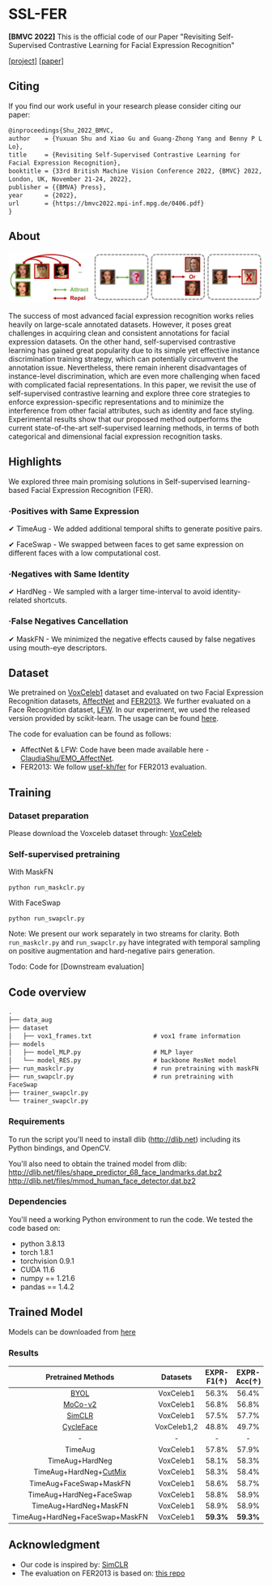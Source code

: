 # SSL-FER

**[BMVC 2022]** This is the official code of our Paper "Revisiting Self-Supervised Contrastive
Learning for Facial Expression Recognition" 

[[project]](https://claudiashu.github.io/SSLFER/) [[paper]](https://arxiv.org/abs/2210.03853)



## Citing

If you find our work useful in your research please consider citing our paper:

```
@inproceedings{Shu_2022_BMVC,
author    = {Yuxuan Shu and Xiao Gu and Guang-Zhong Yang and Benny P L Lo},
title     = {Revisiting Self-Supervised Contrastive Learning for Facial Expression Recognition},
booktitle = {33rd British Machine Vision Conference 2022, {BMVC} 2022, London, UK, November 21-24, 2022},
publisher = {{BMVA} Press},
year      = {2022},
url       = {https://bmvc2022.mpi-inf.mpg.de/0406.pdf}
}
```


## About

<img src=misc/Picture1.png>

The success of most advanced facial expression recognition works relies heavily on large-scale annotated datasets. However, it poses great challenges in acquiring clean and consistent annotations for facial expression datasets. On the other hand, self-supervised contrastive learning has gained great popularity due to its simple yet effective instance discrimination training strategy, which can potentially circumvent the annotation issue. Nevertheless, there remain inherent disadvantages of instance-level discrimination, which are even more challenging when faced with complicated facial representations. In this paper, we revisit the use of self-supervised contrastive learning and explore three core strategies to enforce expression-specific representations and to minimize the interference from other facial attributes, such as identity and face styling. Experimental results show that our proposed method outperforms the current state-of-the-art self-supervised learning methods, in terms of both categorical and dimensional facial expression recognition tasks.

## Highlights

We explored three main promising solutions in Self-supervised learning-based Facial Expression Recognition (FER).

### ·Positives with Same Expression

✔ TimeAug - We added additional temporal shifts to generate positive pairs.

✔ FaceSwap - We swapped between faces to get same expression on different faces with a low computational cost.

### ·Negatives with Same Identity

✔ HardNeg - We sampled with a larger time-interval to avoid identity-related shortcuts. 
 
### ·False Negatives Cancellation

✔ MaskFN - We minimized the negative effects caused by false negatives using mouth-eye descriptors. 

## Dataset

We pretrained on [VoxCeleb1](https://mm.kaist.ac.kr/datasets/voxceleb/) dataset and evaluated on two Facial Expression Recognition datasets, [AffectNet](http://mohammadmahoor.com/affectnet/) and [FER2013](https://www.kaggle.com/datasets/msambare/fer2013). We further evaluated on a Face Recognition dataset, [LFW](http://vis-www.cs.umass.edu/lfw/). In our experiment, we used the released version provided by scikit-learn. The usage can be found [here](https://scikit-learn.org/0.19/datasets/labeled_faces.html).

The code for evaluation can be found as follows:
- AffectNet & LFW: Code have been made available here - [ClaudiaShu/EMO_AffectNet](https://github.com/ClaudiaShu/EMO_AffectNet).
- FER2013: We follow [usef-kh/fer](https://github.com/usef-kh/fer) for FER2013 evaluation.

## Training
### Dataset preparation
Please download the Voxceleb dataset through: [VoxCeleb](https://mm.kaist.ac.kr/datasets/voxceleb/)

### Self-supervised pretraining
With MaskFN
```commandline
python run_maskclr.py 
```

With FaceSwap
```commandline
python run_swapclr.py
```

Note:
We present our work separately in two streams for clarity. Both `run_maskclr.py` and `run_swapclr.py` have integrated with temporal sampling on positive augmentation and hard-negative pairs generation.

Todo:
Code for [Downstream evaluation]


## Code overview

```
.
├── data_aug                          
├── dataset   
│   ├── vox1_frames.txt                 # vox1 frame information 
├── models 			
│   ├── model_MLP.py                    # MLP layer              
│   └── model_RES.py                    # backbone ResNet model      
├── run_maskclr.py                      # run pretraining with maskFN
├── run_swapclr.py                      # run pretraining with FaceSwap
├── trainer_swapclr.py
└── trainer_swapclr.py
```


### Requirements

To run the script you'll need to install dlib (http://dlib.net) including its Python bindings, and OpenCV. 

You'll also need to obtain the trained model from
dlib:  
    http://dlib.net/files/shape_predictor_68_face_landmarks.dat.bz2  
    http://dlib.net/files/mmod_human_face_detector.dat.bz2


### Dependencies

You'll need a working Python environment to run the code. We tested the code based on:
- python 3.8.13
- torch 1.8.1
- torchvision 0.9.1
- CUDA 11.6
- numpy == 1.21.6
- pandas == 1.4.2



## Trained Model

Models can be downloaded from [here](https://drive.google.com/file/d/1Ko7bOqCW0qCnqHzAYTyw6_UuETi2Rccg/view?usp=sharing)

### Results
| Pretrained Methods | Datasets | EXPR-F1(↑) | EXPR-Acc(↑) | Valence-CCC(↑) | Valence-RMSE(↓) | Arousal-CCC(↑) | Arousal-RMSE(↓) |
| :------------: | :------------: | :------------: | :------------: | :------------: | :------------: | :------------: | :------------: | 
| [BYOL](https://proceedings.neurips.cc/paper/2020/hash/f3ada80d5c4ee70142b17b8192b2958e-Abstract.html) | VoxCeleb1 | 56.3% | 56.4% | 0.560 | 0.460 | 0.462 | 0.386 |
| [MoCo-v2](https://arxiv.org/abs/2003.04297) | VoxCeleb1 | 56.8% | 56.8% | 0.570 | 0.454 | 0.486 | 0.378 |
| [SimCLR](http://proceedings.mlr.press/v119/chen20j.html) | VoxCeleb1 | 57.5% | 57.7% | 0.594 | 0.431 | 0.451 | 0.387 |
| [CycleFace](https://openaccess.thecvf.com/content/ICCV2021/html/Chang_Learning_Facial_Representations_From_the_Cycle-Consistency_of_Face_ICCV_2021_paper.html) | VoxCeleb1,2 | 48.8% | 49.7% | 0.534 | 0.492 | 0.436 | 0.383 |
| - | - | - | - | - | - | - | - | 
| TimeAug | VoxCeleb1 | 57.8% | 57.9% | 0.583 | 0.448 | 0.500 | 0.374 |
| TimeAug+HardNeg | VoxCeleb1 | 58.1% | 58.3% | 0.594 | 0.437 | 0.500 | 0.373 |
| TimeAug+HardNeg+[CutMix](https://openaccess.thecvf.com/content_ICCV_2019/html/Yun_CutMix_Regularization_Strategy_to_Train_Strong_Classifiers_With_Localizable_Features_ICCV_2019_paper.html) | VoxCeleb1 | 58.3% | 58.4% | 0.542 | 0.463 | 0.508 | 0.368 |
| TimeAug+FaceSwap+MaskFN | VoxCeleb1 | 58.6% | 58.7% | 0.568 | 0.444 | 0.502 | 0.369  |
| TimeAug+HardNeg+FaceSwap | VoxCeleb1 | 58.8% | 58.9% | **0.601** | **0.429** | **0.514** | **0.367** |
| TimeAug+HardNeg+MaskFN | VoxCeleb1 | 58.9% | 58.9% | 0.578 | 0.448 | 0.493 | 0.370 |
| TimeAug+HardNeg+FaceSwap+MaskFN | VoxCeleb1 | **59.3%** | **59.3%** | 0.595 | 0.435 | 0.502 | 0.372 |



## Acknowledgment

- Our code is inspired by: [SimCLR](https://github.com/sthalles/SimCLR)
- The evaluation on FER2013 is based on: [this repo](https://github.com/usef-kh/fer)
